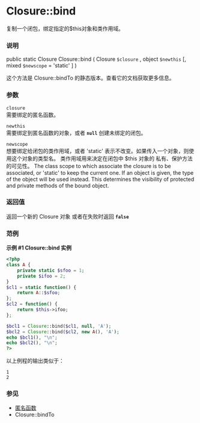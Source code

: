 Closure::bind
=============

复制一个闭包，绑定指定的$this对象和类作用域。

### 说明

<span class="modifier">public</span> <span
class="modifier">static</span> <span class="type">Closure</span> <span
class="methodname">Closure::bind</span> ( <span
class="methodparam"><span class="type">Closure</span> `$closure`</span>
, <span class="methodparam"><span class="type">object</span>
`$newthis`</span> \[, <span class="methodparam"><span
class="type">mixed</span> `$newscope` <span class="initializer"> =
'static'</span></span> \] )

这个方法是 <span class="methodname">Closure::bindTo</span>
的静态版本。查看它的文档获取更多信息。

### 参数

`closure`  
需要绑定的匿名函数。

`newthis`  
需要绑定到匿名函数的对象，或者 **`null`** 创建未绑定的闭包。

`newscope`  
想要绑定给闭包的类作用域，或者 'static'
表示不改变。如果传入一个对象，则使用这个对象的类型名。
类作用域用来决定在闭包中 $this 对象的 私有、保护方法 的可见性。 The
class scope to which associate the closure is to be associated, or
'static' to keep the current one. If an object is given, the type of the
object will be used instead. This determines the visibility of protected
and private methods of the bound object.

### 返回值

返回一个新的 <span class="classname">Closure</span> 对象
或者在失败时返回 **`false`**

### 范例

**示例 \#1 <span class="function">Closure::bind</span> 实例**

``` php
<?php
class A {
    private static $sfoo = 1;
    private $ifoo = 2;
}
$cl1 = static function() {
    return A::$sfoo;
};
$cl2 = function() {
    return $this->ifoo;
};

$bcl1 = Closure::bind($cl1, null, 'A');
$bcl2 = Closure::bind($cl2, new A(), 'A');
echo $bcl1(), "\n";
echo $bcl2(), "\n";
?>
```

以上例程的输出类似于：

    1
    2

### 参见

-   <a href="/functions/anonymous.html" class="link">匿名函数</a>
-   <span class="methodname">Closure::bindTo</span>
